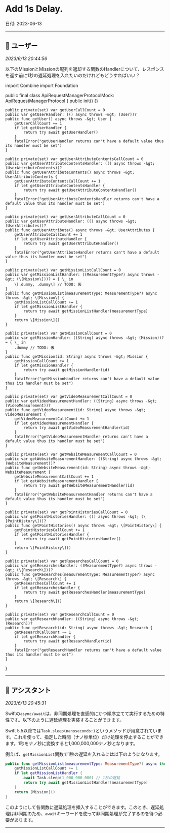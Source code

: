 # Add 1s Delay.

日付: 2023-06-13

---

## 👤 ユーザー
*2023/6/13 20:44:56*

以下のMissionとMissionの配列を返却する関数のHandlerについて、レスポンスを返す前に1秒の遅延処理を入れたいのだけれどもどうすればいい？


import Combine
import Foundation

public final class ApiRequestManagerProtocolMock: ApiRequestManagerProtocol {
    public init() {}

    public private(set) var getUserCallCount = 0
    public var getUserHandler: (() async throws -&gt; (User))?
    public func getUser() async throws -&gt; User {
        getUserCallCount += 1
        if let getUserHandler {
            return try await getUserHandler()
        }
        fatalError("getUserHandler returns can't have a default value thus its handler must be set")
    }

    public private(set) var getUserAttributeContentsCallCount = 0
    public var getUserAttributeContentsHandler: (() async throws -&gt; (UserAttributeContents))?
    public func getUserAttributeContents() async throws -&gt; UserAttributeContents {
        getUserAttributeContentsCallCount += 1
        if let getUserAttributeContentsHandler {
            return try await getUserAttributeContentsHandler()
        }
        fatalError("getUserAttributeContentsHandler returns can't have a default value thus its handler must be set")
    }

    public private(set) var getUserAttributeCallCount = 0
    public var getUserAttributeHandler: (() async throws -&gt; (UserAttributes))?
    public func getUserAttribute() async throws -&gt; UserAttributes {
        getUserAttributeCallCount += 1
        if let getUserAttributeHandler {
            return try await getUserAttributeHandler()
        }
        fatalError("getUserAttributeHandler returns can't have a default value thus its handler must be set")
    }

    public private(set) var getMissionListCallCount = 0
    public var getMissionListHandler: ((MeasurementType?) async throws -&gt; (\[Mission\]))? = { \_ in
        \[.dummy, .dummy\] // TODO: 仮
    }
    public func getMissionList(measurementType: MeasurementType?) async throws -&gt; \[Mission\] {
        getMissionListCallCount += 1
        if let getMissionListHandler {
            return try await getMissionListHandler(measurementType)
        }
        return \[Mission\]()
    }

    public private(set) var getMissionCallCount = 0
    public var getMissionHandler: ((String) async throws -&gt; (Mission))? = { \_ in
        .dummy // TODO: 仮
    }
    public func getMission(id: String) async throws -&gt; Mission {
        getMissionCallCount += 1
        if let getMissionHandler {
            return try await getMissionHandler(id)
        }
        fatalError("getMissionHandler returns can't have a default value thus its handler must be set")
    }

    public private(set) var getVideoMeasurementCallCount = 0
    public var getVideoMeasurementHandler: ((String) async throws -&gt; (VideoMeasurement))?
    public func getVideoMeasurement(id: String) async throws -&gt; VideoMeasurement {
        getVideoMeasurementCallCount += 1
        if let getVideoMeasurementHandler {
            return try await getVideoMeasurementHandler(id)
        }
        fatalError("getVideoMeasurementHandler returns can't have a default value thus its handler must be set")
    }

    public private(set) var getWebsiteMeasurementCallCount = 0
    public var getWebsiteMeasurementHandler: ((String) async throws -&gt; (WebsiteMeasurement))?
    public func getWebsiteMeasurement(id: String) async throws -&gt; WebsiteMeasurement {
        getWebsiteMeasurementCallCount += 1
        if let getWebsiteMeasurementHandler {
            return try await getWebsiteMeasurementHandler(id)
        }
        fatalError("getWebsiteMeasurementHandler returns can't have a default value thus its handler must be set")
    }

    public private(set) var getPointHistoriesCallCount = 0
    public var getPointHistoriesHandler: (() async throws -&gt; (\[PointHistory\]))?
    public func getPointHistories() async throws -&gt; \[PointHistory\] {
        getPointHistoriesCallCount += 1
        if let getPointHistoriesHandler {
            return try await getPointHistoriesHandler()
        }
        return \[PointHistory\]()
    }

    public private(set) var getResearchesCallCount = 0
    public var getResearchesHandler: ((MeasurementType?) async throws -&gt; (\[Research\]))?
    public func getResearches(measurementType: MeasurementType?) async throws -&gt; \[Research\] {
        getResearchesCallCount += 1
        if let getResearchesHandler {
            return try await getResearchesHandler(measurementType)
        }
        return \[Research\]()
    }

    public private(set) var getResearchCallCount = 0
    public var getResearchHandler: ((String) async throws -&gt; (Research))?
    public func getResearch(id: String) async throws -&gt; Research {
        getResearchCallCount += 1
        if let getResearchHandler {
            return try await getResearchHandler(id)
        }
        fatalError("getResearchHandler returns can't have a default value thus its handler must be set")
    }
}

---

## 🤖 アシスタント
*2023/6/13 20:45:31*

Swiftの`async/await`は、非同期処理を直感的にかつ順序立てて実行するための特性です。以下のように遅延処理を実装することができます。

Swift 5.5以降では`Task.sleep(nanoseconds:)`というメソッドが用意されています。これを使って、指定した時間（ナノ秒単位）だけ処理を停止することができます。1秒をナノ秒に変換すると1,000,000,000ナノ秒となります。

例えば、`getMissionList`関数で1秒の遅延を入れるには以下のようになります。

```swift
public func getMissionList(measurementType: MeasurementType?) async throws -> [Mission] {
    getMissionListCallCount += 1
    if let getMissionListHandler {
        await Task.sleep(1_000_000_000) // 1秒の遅延
        return try await getMissionListHandler(measurementType)
    }
    return [Mission]()
}
```

このようにして各関数に遅延処理を挿入することができます。このとき、遅延処理は非同期のため、`await`キーワードを使って非同期処理が完了するのを待つ必要があります。

---
